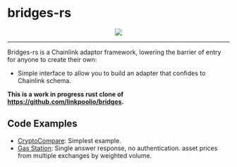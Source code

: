 # bridges-rs

<p align="center">
  <img src="https://s3.linkpool.io/images/bridgestype.png">
</p>

---

Bridges-rs is a Chainlink adaptor framework, lowering the barrier of entry for anyone to create their own:

-   Simple interface to allow you to build an adapter that confides to Chainlink schema.

**This is a work in progress rust clone of https://github.com/linkpoolio/bridges.**

## Code Examples

-   [CryptoCompare](examples/cryptocompare/): Simplest example.
-   [Gas Station](examples/gasstation/): Single answer response, no authentication. asset
    prices from multiple exchanges by weighted volume.
